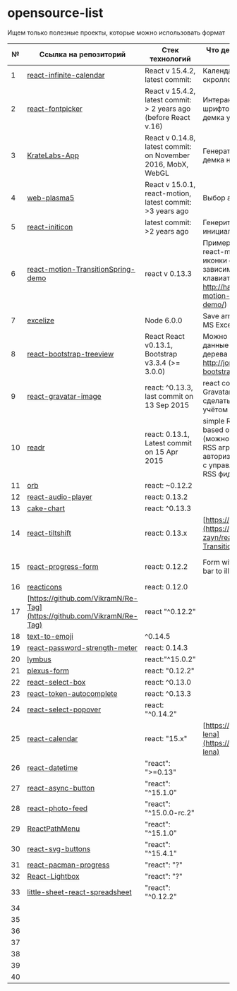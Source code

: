 
# opensource-list

Ищем только полезные проекты, которые можно использовать формат

№ | Ссылка на репозиторий | Стек технологий | Что делает и какие задачи решает | Мейнтейнер
--- | --- | --- | --- | --- |
1 | [react-infinite-calendar ](https://github.com/clauderic/react-infinite-calendar) | React v 15.4.2, latest commit: | Календарь с бесконечным скроллом  
2 | [react-fontpicker](https://github.com/nardeas/react-fontpicker) | React v 15.4.2, latest commit: > 2 years ago (before React v.16) | Интерактивный выбор шрифтов (детальнее хз, демка уже не работает)  
3 | [KrateLabs-App](https://github.com/MrTolerant/KrateLabs-App) | React v 0.14.8, latest commit: on November 2016, MobX, WebGL | Генератор карт (точнее хз, демка не работает)  
4 | [web-plasma5](https://github.com/web-plasma5/web-plasma5) | React v 15.0.1, react-motion, latest commit: >3 years ago | Выбор аккаунта для логина | [https://github.com/Manya1997](https://github.com/Manya1997/web-plasma5.git)
5 | [react-initicon](https://github.com/ccm-innovation/react-initicon) | latest commit: >2 years ago | Генерит иконку с инициалами   
6 | [react-motion-TransitionSpring-demo](https://github.com/hayeah/react-motion-TransitionSpring-demo) | react v 0.13.3 | Пример использования react-motion: всплывающие иконки с буквами,  в зависимости от нажатия на клавиатуру (демка: http://hayeah.github.io/react-motion-TransitionSpring-demo/)  
7 | [excelize](https://github.com/astur/excelize)  | Node 6.0.0    | Save array of similar objects to MS Excel sheet
8 | [react-bootstrap-treeview](https://github.com/jonmiles/react-bootstrap-treeview) | React React v0.13.1, Bootstrap v3.3.4 (>= 3.0.0) | Можно просматривать данные в виде вложеного дерева (демо: http://jonmiles.github.io/react-bootstrap-treeview/)   
9 | [react-gravatar-image](https://github.com/deerawan/react-gravatar-image) | react: ^0.13.3, last commit on 13 Sep 2015 | react component to show Gravatar image (можно сделать рефакторинг с учётом последнего реакта)  
10 | [readr](https://github.com/staceytay/readr) | react: 0.13.1,  Latest commit on 15 Apr 2015  | simple RSS feed aggregator based on Safari's shared links (можно развить в простой RSS агрегатор с авторизацией через соцсети с управлением\импортом RSS фидов)  
11 | [orb](https://github.com/nnajm/orb) | react: ~0.12.2
12 | [react-audio-player](https://github.com/humanhighway/react-audio-player) | react: 0.13.2
13 | [cake-chart](https://github.com/alexkuz/cake-chart/) | react: ^0.13.3
14 | [react-tiltshift](https://github.com/gustavoguichard/react-tiltshift) | react: 0.13.x | [https://github.com/lily-zayn/](https://github.com/lily-zayn/react-motion-TransitionSpring-demo) | [https://github.com/lily-zayn] (https://github.com/lily-zayn/react-tiltshift)
15 | [react-progress-form](https://github.com/expalmer/react-progress-form) |  react: 0.12.2 | Form with circular progress bar to illustrate completion. | [https://github.com/YuLogun](https://github.com/YuLogun/react-progress-form)
16 | [reacticons](https://github.com/andrewliebchen/reacticons) | react: 0.12.0
17 | [https://github.com/VikramN/Re-Tag](https://github.com/VikramN/Re-Tag) | react "^0.12.2"
18 | [text-to-emoji](https://github.com/brendansudol/text-to-emoji) | ^0.14.5
19 | [react-password-strength-meter](https://github.com/abhijeetNmishra/react-password-strength-meter) | react: 0.14.3 | | [kbaklaev](https://github.com/kbaklaev/react-password-strength-meter)
20 | [lymbus](https://github.com/bbstilson/lymbus) | react:"^15.0.2"
21 | [plexus-form](https://github.com/AppliedMathematicsANU/plexus-form) | react: "0.12.2"
22 | [react-select-box](https://github.com/instructure-react/react-select-box) | react: ^0.13.0
23 | [react-token-autocomplete](https://github.com/peterKaleta/react-token-autocomplete) | react: ^0.13.3
24 | [react-select-popover](https://github.com/bharani91/react-select-popover) | react: "^0.14.2"
25 | [react-calendar](https://github.com/freiksenet/react-calendar) | react: "15.x" | [https://github.com/onair-lena](https://github.com/onair-lena)
26 | [react-datetime](https://github.com/arqex/react-datetime) |  "react": ">=0.13"
27 | [react-async-button](https://github.com/selvagsz/react-async-button) | "react": "^15.1.0"
28 | [react-photo-feed](https://github.com/lkazberova/react-photo-feed) |  "react": "^15.0.0-rc.2"
29 | [ReactPathMenu](https://github.com/nashvail/ReactPathMenu) | "react": "^15.1.0"
30 | [react-svg-buttons](http://plouc.github.io/react-svg-buttons/) | "react": "^15.4.1"
31 | [react-pacman-progress](https://github.com/mathieudutour/react-pacman-progress) | "react": "?"| | [Yaroslavoz](https://github.com/Yaroslavoz/react-pacman-progress)
32 | [React-Lightbox](https://github.com/howtomakeaturn/React-Lightbox) | "react": "?"
33 | [little-sheet-react-spreadsheet](https://github.com/asm-products/little-sheet-react-spreadsheet) | "react": "^0.12.2"
34 |
35 |
36 |
37 |
38 |
39 |
40 |
